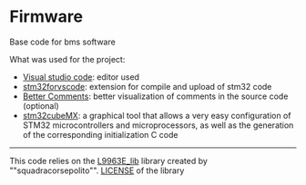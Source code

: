 # Firmware
Base code for bms software

What was used for the project:
- [Visual studio code](https://code.visualstudio.com/): editor used
- [stm32forvscode](https://marketplace.visualstudio.com/items?itemName=bmd.stm32-for-vscode): extension for compile and upload of stm32 code
- [Better Comments](https://marketplace.visualstudio.com/items?itemName=aaron-bond.better-comments): better visualization of comments in the source code (optional)
-  [stm32cubeMX](https://www.st.com/en/development-tools/stm32cubemx.html): a graphical tool that allows a very easy configuration of STM32 microcontrollers and microprocessors, as well as the generation of the corresponding initialization C code

---

This code relies on the [L9963E_lib](https://github.com/squadracorsepolito/L9963E_lib) library created by ""squadracorsepolito"". [LICENSE](./Lib/L9963E_lib/LICENSE) of the library